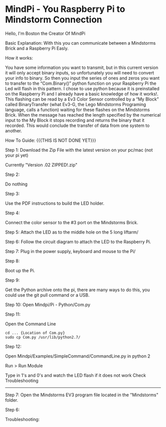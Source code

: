 ﻿# MindPi - You Raspberry Pi to Mindstorm Connection

Hello, I'm Boston the Creator Of MindPi

Basic Explanation:
With this you can communicate between a Mindstorms Brick and a Raspberry Pi Easly.

How it works:

You have some information you want to transmit, but in this current version it will only accept binary inputs, so unfortunately you will need to convert your info to binary. So then you input the series of ones and zeros you want to transfer to the “Com.Binary()” python function on your Raspberry Pi the Led will flash in this pattern. I chose to use python because it is preinstalled on the Raspberry Pi and I already have a basic knowledge of how it works!. This flashing can be read by a Ev3 Color Sensor controlled by a  “My Block” called BinaryTransfer (what Ev3-G, the Lego Mindstorms Programing language, calls a function) waiting for these flashes on the Mindstorms Brick. When the message has reached the length specified by the numerical input to the My Block it stops recording and returns the binary that it recorded. This would conclude the transfer of data from one system to another.

How To Guide: {{{THIS IS NOT DONE YET}}}

  Step 1:
  Download the Zip File with the latest version on your pc/mac (not your pi yet)

  Currently "Version .02 ZIPPED!.zip"

  Step 2:

  Do nothing

  Step 3:

  Use the PDF instructions to build the LED holder.

  Step 4:

  Connect the color sensor to the #3 port on the Mindstorms Brick.

  Step 5:
  Attach the LED as to the middle hole on the 5 long liftarm/

  Step 6:
  Follow the circuit diagram to attach the LED to the Raspberry Pi.

  Step 7:
  Plug in the power supply, keyboard and mouse to the Pi/

  Step 8:

  Boot up the Pi.

  Step 9:

  Get the Python archive onto the pi, there are many ways to do this, you could use the git pull command or a USB.

  Step 10:
  Open Mindpi/Pi - Python/Com.py

  Step 11:

  Open the Command Line

    cd ... {Location of Com.py}
    sudo cp Com.py /usr/lib/python2.7/

  Step 12:

  Open Mindpi/Examples/SimpleCommand/CommandLine.py in python 2

  Run > Run Module

  Type in 1's and 0's and watch the LED flash if it does not work Check Troubleshooting

-----------------------------------------------------------------------------------------------------------------------------------------
  Step 7:
  Open the Mindstorms EV3 program file located in the "Mindstorms" folder.

  Step 6:

Troubleshooting:
